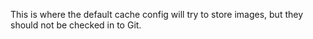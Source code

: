 This is where the default cache config will try to store images, but they should not be checked in to Git.